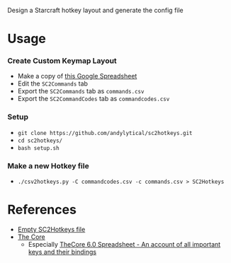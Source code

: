 Design a Starcraft hotkey layout and generate the config file

# Usage

### Create Custom Keymap Layout
- Make a copy of
   [this Google
   Spreadsheet](https://docs.google.com/spreadsheets/d/11IbMmtnZ-CFz4Jwdcv1voa4l1YZd3FsB9hsZByuPVO0)
- Edit the `SC2Commands` tab
- Export the `SC2Commands` tab as `commands.csv`
- Export the `SC2CommandCodes` tab as `commandcodes.csv`

### Setup
- `git clone https://github.com/andylytical/sc2hotkeys.git`
- `cd sc2hotkeys/`
- `bash setup.sh`

### Make a new Hotkey file
- `./csv2hotkeys.py -C commandcodes.csv -c commands.csv > SC2Hotkeys`

# References
- [Empty SC2Hotkeys file](https://gist.github.com/pedz/3ab6b1aa7fb4f41b354a7a82f5ba522b)
- [The
  Core](https://drive.google.com/drive/folders/1ui2HNwaUa4FkHzRwATgXHNVEpolLNOzA)
  - Especially
    [TheCore 6.0 Spreadsheet - An account of all important keys and their bindings](https://docs.google.com/spreadsheets/d/1CiJwE46S_Kt_ZkVNyXnrjMD15ZSZlv3JSG8nkpjHHtc)
